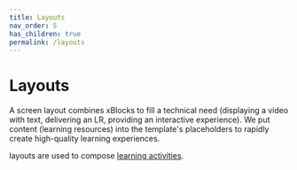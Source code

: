 ```yaml
---
title: Layouts
nav_order: 5
has_children: true
permalink: /layouts
---
```

# Layouts
A screen layout combines xBlocks to fill a technical need (displaying a video with text, delivering an LR, providing an interactive experience). We put content (learning resources) into the template's placeholders to rapidly create high-quality learning experiences. 

layouts are used to compose [learning activities](../activities/README.md).
